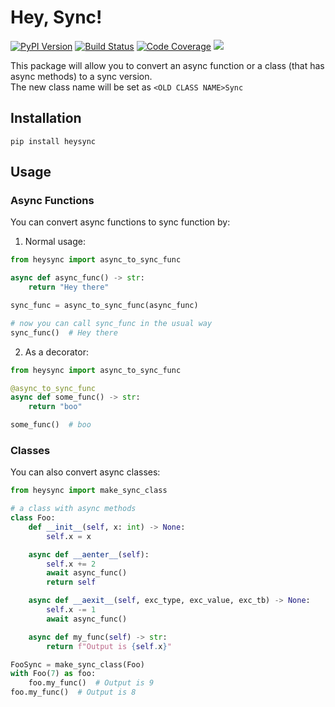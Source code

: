 # Hey, Sync!

[![PyPI Version][pypi-image]][pypi-url]
[![Build Status][build-image]][build-url]
[![Code Coverage][coverage-image]][coverage-url]
[![][versions-image]][versions-url]

This package will allow you to convert an async function or a class (that has async methods) to a sync version.  
The new class name will be set as `<OLD CLASS NAME>Sync`

## Installation

`pip install heysync`

## Usage

### Async Functions

You can convert async functions to sync function by:

1. Normal usage:

```python
from heysync import async_to_sync_func

async def async_func() -> str:
    return "Hey there"

sync_func = async_to_sync_func(async_func)

# now you can call sync_func in the usual way
sync_func()  # Hey there
```

2. As a decorator:

```python
from heysync import async_to_sync_func

@async_to_sync_func
async def some_func() -> str:
    return "boo"

some_func()  # boo
```

### Classes

You can also convert async classes:

```python
from heysync import make_sync_class

# a class with async methods
class Foo:
    def __init__(self, x: int) -> None:
        self.x = x

    async def __aenter__(self):
        self.x += 2
        await async_func()
        return self

    async def __aexit__(self, exc_type, exc_value, exc_tb) -> None:
        self.x -= 1
        await async_func()

    async def my_func(self) -> str:
        return f"Output is {self.x}"

FooSync = make_sync_class(Foo)
with Foo(7) as foo:
    foo.my_func()  # Output is 9
foo.my_func()  # Output is 8
```

<!-- Badges: -->

[pypi-image]: https://img.shields.io/pypi/v/heysync
[pypi-url]: https://pypi.org/project/heysync/
[build-image]: https://github.com/oren0e/heysync/actions/workflows/build.yaml/badge.svg
[build-url]: https://github.com/oren0e/heysync/actions/workflows/build.yaml
[coverage-image]: https://codecov.io/gh/oren0e/heysync/branch/main/graph/badge.svg
[coverage-url]: https://codecov.io/gh/oren0e/heysync/
[versions-image]: https://img.shields.io/pypi/pyversions/heysync/
[versions-url]: https://pypi.org/project/heysync/
